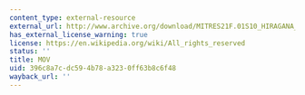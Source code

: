 ```yaml
---
content_type: external-resource
external_url: http://www.archive.org/download/MITRES21F.01S10_HIRAGANA_EXERCISES/6c5.mov
has_external_license_warning: true
license: https://en.wikipedia.org/wiki/All_rights_reserved
status: ''
title: MOV
uid: 396c8a7c-dc59-4b78-a323-0ff63b8c6f48
wayback_url: ''
---
```


